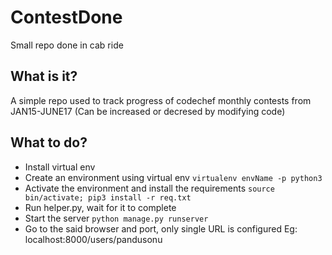 # ContestDone
Small repo done in cab ride

## What is it?
A simple repo used to track progress of codechef monthly contests from JAN15-JUNE17 (Can be increased or decresed by modifying code)

## What to do?
* Install virtual env
* Create an environment using virtual env `virtualenv envName -p python3`
* Activate the environment and install the requirements `source bin/activate; pip3 install -r req.txt`
* Run helper.py, wait for it to complete
* Start the server `python manage.py runserver`
* Go to the said browser and port, only single URL is configured Eg: localhost:8000/users/pandusonu
